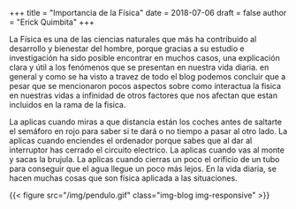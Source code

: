 +++
title = "Importancia de la Física"
date = 2018-07-06
draft = false
author = "Erick Quimbita"
+++

La Física es una de las ciencias naturales que más ha contribuido al desarrollo 
y bienestar del hombre, porque gracias a su estudio e investigación ha sido posible
encontrar en muchos casos, una explicación clara y útil a los fenómenos que se 
presentan en nuestra vida diaria. en general y como se ha visto a travez de todo 
el blog podemos concluir que a pesar que se mencionaron pocos aspectos sobre como 
interactua la fisica en nuestras vidas a infinidad de otros factores que nos afectan 
que estan incluidos en la rama de la fisica.

 

La aplicas cuando miras a que distancia están los coches antes de saltarte el 
semáforo en rojo para saber si te dará o no tiempo a pasar al otro lado. La aplicas
cuando enciendes el ordenador porque sabes que al dar al interruptor has cerrado el
circuito electrico. La aplicas cuando vas al monte y sacas la brujula. La aplicas 
cuando cierras un poco el orificio de un tubo para conseguir que el agua llegue un 
poco más lejos. En la vida diaria, se hacen muchas cosas que son física aplicada 
a las situaciones.

{{< figure src="/img/pendulo.gif" class="img-blog img-responsive" >}}